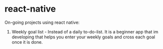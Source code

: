 # react-native
On-going projects using react native:

1. Weekly goal list - Instead of a daily to-do-list. It is a beginner app that im developing that helps you enter your weekly goals and cross each goal once it is done. 
